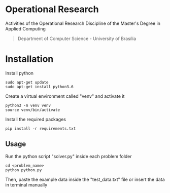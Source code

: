 # Operational Research

Activities of the Operational Research Discipline of the Master's Degree in Applied Computing 

> Department of Computer Science - University of Brasília

# Installation

Install python
```
sudo apt-get update
sudo apt-get install python3.6
```

Create a virtual environment called "venv" and activate it
```
python3 -m venv venv
source venv/bin/activate
```

Install the required packages
```
pip install -r requirements.txt
```

## Usage 

Run the python script "solver.py" inside each problem folder
```
cd <problem_name>
python python.py
```

Then, paste the example data inside the "test_data.txt" file or insert the data in terminal manually